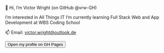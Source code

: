 

👋 Hi, I’m Victor Wright (on GitHub @vrw-GH)

I’m interested in All Things IT
I’m currently learning Full Stack Web and App Development at WBS Coding School

📫 Email: victor.wright@outlook.de

<a href="https://vrw-gh.github.io/Victor-Wright-Profile/" target="_blank">
    <button>Open my profile on GH Pages</button>
</a>

<!---
vrw-GH/vrw-GH is a ✨ special ✨ repository because its `README.md` (this file) appears on your GitHub profile.
You can click the Preview link to take a look at your changes.
--->
